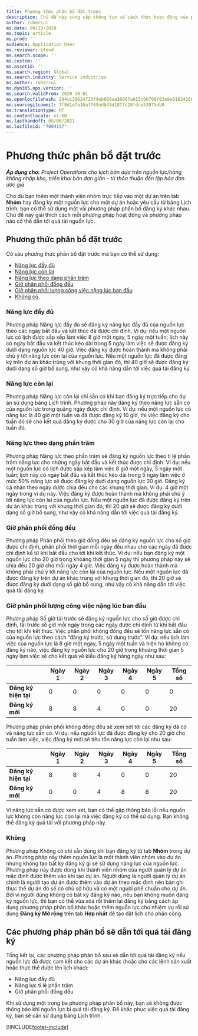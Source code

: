 ```yaml
---
title: Phương thức phân bổ đặt trước
description: Chủ đề này cung cấp thông tin về cách thức hoạt động của phương thức phân bổ đặt trước trong Hoạt động Dự án.
author: ruhercul
ms.date: 09/23/2020
ms.topic: article
ms.prod: ''
audience: Application User
ms.reviewer: kfend
ms.search.scope: ''
ms.custom: ''
ms.assetid: ''
ms.search.region: Global
ms.search.industry: Service industries
ms.author: ruhercul
ms.dyn365.ops.version: ''
ms.search.validFrom: 2020-10-01
ms.openlocfilehash: 294cc39624723f9eb069aa36067a015c0b708f83a9e0183416655f9bd874fa9a
ms.sourcegitcommit: 7f8d1e7a16af769adb43d1877c28fdce53975db8
ms.translationtype: HT
ms.contentlocale: vi-VN
ms.lasthandoff: 08/06/2021
ms.locfileid: "7004157"
---
```

# <a name="booking-allocation-methods"></a>Phương thức phân bổ đặt trước

_**Áp dụng cho:** Project Operations cho kịch bản dựa trên nguồn lực/hàng không nhập kho, triển khai bản đơn giản – từ thỏa thuận đến lập hóa đơn ước giá_

Cho dù bạn thêm một thành viên nhóm trực tiếp vào một dự án trên tab **Nhóm** hay đăng ký một nguồn lực cho một dự án hoặc yêu cầu từ bảng Lịch trình, bạn có thể sử dụng một vài phương pháp phân bổ đăng ký khác nhau. Chủ đề này giải thích cách mỗi phương pháp hoạt động và phương pháp nào có thể dẫn tới quá tải nguồn lực.

## <a name="booking-allocation-methods"></a>Phương thức phân bổ đặt trước

Có sáu phương thức phân bổ đặt trước mà bạn có thể sử dụng:

- [Năng lực đầy đủ](#full)
- [Năng lực còn lại](#remaining)
- [Năng lực theo dạng phần trăm](#percentage)
- [Giờ phân phối đồng đều](#evenly)
- [Giờ phân phối lượng công việc nặng lúc ban đầu](#front)
- [Không có](#none)

### <a name="full-capacity"></a><a name="full"></a>Năng lực đầy đủ 
Phương pháp Năng lực đầy đủ sẽ đăng ký năng lực đầy đủ của nguồn lực theo các ngày bắt đầu và kết thúc đã được chỉ định. Ví dụ: nếu một nguồn lực có lịch được sắp xếp làm việc 8 giờ một ngày, 5 ngày một tuần; lịch này có ngày bắt đầu và kết thúc kéo dài trong 5 ngày làm việc sẽ được đăng ký dưới dạng nguồn lực 40 giờ. Việc đăng ký được hoàn thành mà không phải chú ý tới năng lực còn lại của nguồn lực. Nếu một nguồn lực đã được đăng ký trên dự án khác trùng với khung thời gian đó, thì 40 giờ sẽ được đăng ký dưới dạng số giờ bổ sung, như vậy có khả năng dẫn tới việc quá tải đăng ký.

### <a name="remaining-capacity"></a><a name="remaining"></a>Năng lực còn lại
Phương pháp Năng lực còn lại chỉ sẵn có khi bạn đăng ký trực tiếp cho dự án sử dụng bảng Lịch trình. Phương pháp này đăng ký theo năng lực sẵn có của nguồn lực trong quãng ngày được chỉ định. Ví dụ: nếu một nguồn lực có năng lực là 40 giờ một tuần và đã được đăng ký 10 giờ, thì việc đăng ký cho tuần đó sẽ cho kết quả đăng ký được cho 30 giờ của năng lực còn lại cho tuần đó.

### <a name="percentage-capacity"></a><a name="percentage"></a>Năng lực theo dạng phần trăm
Phương pháp Năng lực theo phần trăm sẽ đăng ký nguồn lực theo tỉ lệ phần trăm năng lực cho những ngày bắt đầu và kết thúc được chỉ định. Ví dụ: nếu một nguồn lực có lịch được sắp xếp làm việc 8 giờ một ngày, 5 ngày một tuần; lịch này có ngày bắt đầu và kết thúc kéo dài trong 5 ngày làm việc ở mức 50% năng lực sẽ được đăng ký dưới dạng nguồn lực 20 giờ. Đăng ký cá nhân theo ngày được chia đều cho các khung thời gian. Ví dụ: 4 giờ một ngày trong ví dụ này. Việc đăng ký được hoàn thành mà không phải chú ý tới năng lực còn lại của nguồn lực. Nếu một nguồn lực đã được đăng ký trên dự án khác trùng với khung thời gian đó, thì 20 giờ sẽ được đăng ký dưới dạng số giờ bổ sung, như vậy có khả năng dẫn tới việc quá tải đăng ký.

### <a name="evenly-distribute-hours"></a><a name="evenly"></a>Giờ phân phối đồng đều
Phương pháp Phân phối theo giờ đồng đều sẽ đăng ký nguồn lực cho số giờ được chỉ định, phân phối thời gian mỗi ngày đều nhau cho các ngày đã được chỉ định kể từ khi bắt đầu cho tới khi kết thúc. Ví dụ: nếu bạn đăng ký một nguồn lực cho 20 giờ trong khoảng thời gian 5 ngày thì phương pháp này sẽ chia đều 20 giờ cho mỗi ngày 4 giờ. Việc đăng ký được hoàn thành mà không phải chú ý tới năng lực còn lại của nguồn lực. Nếu một nguồn lực đã được đăng ký trên dự án khác trùng với khung thời gian đó, thì 20 giờ sẽ được đăng ký dưới dạng số giờ bổ sung, như vậy có khả năng dẫn tới việc quá tải đăng ký.

### <a name="front-load-hours"></a><a name="front"></a>Giờ phân phối lượng công việc nặng lúc ban đầu
Phương pháp Số giờ tải trước sẽ đăng ký nguồn lực cho số giờ được chỉ định, tải trước số giờ mỗi ngày trong các ngày được chỉ định từ khi bắt đầu cho tới khi kết thúc. Việc phân phối không đồng đều sẽ tốn năng lực sẵn có của nguồn lực theo cách “đăng ký trước, sử dụng trước”. Ví dụ: nếu lịch làm việc của nguồn lực là 8 giờ một ngày, 5 ngày một tuần và hiện họ không có đăng ký nào, việc đăng ký nguồn lực cho 20 giờ trong khoảng thời gian 5 ngày làm việc sẽ cho kết quả về kiểu đăng ký hàng ngày như sau: 

|                           |    Ngày 1    |    Ngày 2    |    Ngày 3    |    Ngày 4    |    Ngày 5    |    Tổng số    |
|---------------------------|-------------|-------------|-------------|-------------|-------------|-------------|
|    **Đăng ký   hiện tại**    |    0        |    0        |    0        |    0        |    0        |    0        |
|    **Đăng ký   mới**          |    8        |    8        |    4        |    0        |    0        |    20       |

Phương pháp phân phối không đồng đều sẽ xem xét tới các đăng ký đã có và năng lực sẵn có. Ví dụ: nếu nguồn lực đã được đăng ký cho 20 giờ cho tuần làm việc, việc đăng ký mới sẽ tiêu tốn năng lực còn lại như sau:

|                     | Ngày 1 | Ngày 2 | Ngày 3 | Ngày 4 | Ngày 5 | Tổng số |
|---------------------|-------|-------|-------|-------|-------|-------|
| **Đăng ký   hiện tại** | 8     | 8     | 4     | 0     | 0     | 20    |
| **Đăng ký   mới**       | 0     | 0     | 4     | 8     | 8     | 20    |

Vì năng lực sẵn có được xem xét, bạn có thể gặp thông báo lỗi nếu nguồn lực không còn năng lực còn lại mà việc đăng ký có thể sử dụng. Bạn không thể đăng ký quá tải với phương pháp này.

### <a name="none"></a><a name="none"></a>Không
Phương pháp Không có chỉ sẵn dùng khi bạn đăng ký từ tab **Nhóm** trong dự án. Phương pháp này thêm nguồn lực là một thành viên nhóm vào dự án nhưng không tạo bất kỳ đăng ký gì sẽ sử dụng năng lực của nguồn lực. Phương pháp này được dùng khi thành viên nhóm của người quản lý dự án mặc định được thêm vào khi tạo dự án. Người dùng là người quản lý dự án chính là người tạo dự án được thêm vào dự án theo mặc định nên bản ghi thực thể dự án đó sẽ có chủ sở hữu và có một người phê chuẩn cho dự án. Bởi vì người dùng không có bất kỳ đăng ký nào, nếu bạn không muốn đăng ký nguồn lực, thì bạn có thể vừa xóa rồi thêm lại đăng ký bằng cách áp dụng phương pháp phân bổ khác hoặc thêm nguồn lực cho nhiệm vụ rồi sử dụng **Đăng ký Mở rộng** trên tab **Hợp nhất** để tạo đặt lịch cho phân công.

## <a name="allocation-methods-that-lead-to-overbooking"></a>Các phương pháp phân bổ sẽ dẫn tới quá tải đăng ký
Tổng kết lại, các phương pháp phân bổ sau sẽ dẫn tới quá tải đăng ký nếu nguồn lực đã được cam kết cho các dự án khác (hoặc cho các lệnh sản xuất hoặc thực thể được lên lịch khác):

- Năng lực đầy đủ
- Năng lực tỉ lệ phần trăm
- Giờ phân phối đồng đều

Khi sử dụng một trong ba phương pháp phân bổ này, bạn sẽ không được thông báo khi nguồn lực bị quá tải đăng ký. Để khắc phục việc quá tải đăng ký, bạn sẽ cần sử dụng bảng Lịch trình.


[!INCLUDE[footer-include](../includes/footer-banner.md)]